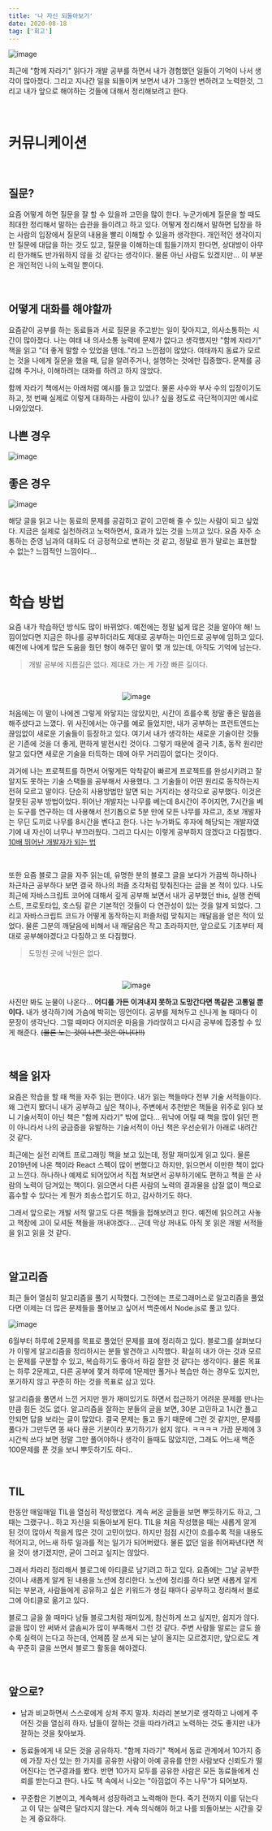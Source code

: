 ```yaml
---
title: '나 자신 되돌아보기'
date: 2020-08-18
tag: ['회고']
---
```


![image](https://user-images.githubusercontent.com/52567149/185398220-de7d2367-7315-4005-80e4-a1fd93fa6ffe.png)

최근에 &quot;함께 자라기&quot; 읽다가 개발 공부를 하면서 내가 경험했던 일들이 기억이 나서 생각이 많아졌다. 그리고 지나간 일을 되돌이켜 보면서 내가 그동안 변하려고 노력한것, 그리고 내가 앞으로 해야하는 것들에 대해서 정리해보려고 한다.

</br>

# 커뮤니케이션

</br>

## 질문?

요즘 어떻게 하면 질문을 잘 할 수 있을까 고민을 많이 한다. 누군가에게 질문을 할 때도 최대한 정리해서 말하는 습관을 들이려고 하고 있다. 어떻게 정리해서 말하면 답장을 하는 사람의 입장에서 질문의 내용을 빨리 이해할 수 있을까 생각한다. 개인적인 생각이지만 질문에 대답을 하는 것도 있고, 질문을 이해하는데 힘들기까지 한다면, 상대방이 아무리 한가해도 반가워하지 않을 것 같다는 생각이다. 물론 아닌 사람도 있겠지만... 이 부분은 개인적인 나의 노력일 뿐이다.

</br>

## 어떻게 대화를 해야할까

요즘같이 공부를 하는 동료들과 서로 질문을 주고받는 일이 잦아지고, 의사소통하는 시간이 많아졌다. 나는 여태 내 의사소통 능력에 문제가 없다고 생각했지만 &quot;함께 자라기&quot; 책을 읽고 &quot;더 좋게 말할 수 있었을 텐데..&quot;라고 느낀점이 많았다. 여태까지 동료가 모르는 것을 나에게 질문을 했을 때, 답을 알려주거나, 설명하는 것에만 집중했다. 문제를 공감해 주거나, 이해하려는 대화를 하려고 하지 않았다.

함께 자라기 책에서는 아래처럼 예시를 들고 있었다. 물론 사수와 부사 수의 입장이기도 하고, 첫 번째 실제로 이렇게 대화하는 사람이 있나? 싶을 정도로 극단적이지만 예시로 나와있었다.

## 나쁜 경우

![image](https://user-images.githubusercontent.com/52567149/185113421-69d798d2-6a69-4470-abbe-74507fe0f258.png)

## 좋은 경우

![image](https://user-images.githubusercontent.com/52567149/185113736-9cbbc90c-8f4c-4827-a134-d8a8b715f924.png)

해당 글을 읽고 나는 동료의 문제를 공감하고 같이 고민해 줄 수 있는 사람이 되고 싶었다. 지금은 실제로 실천하려고 노력하면서, 효과가 있는 것을 느끼고 있다. 요즘 자주 소통하는 준영 님과의 대화도 더 긍정적으로 변하는 것 같고, 정말로 뭔가 말로는 표현할 수 없는? 느낌적인 느낌이다...

</br>

# 학습 방법

요즘 내가 학습하던 방식도 많이 바뀌었다. 예전에는 정말 넓게 많은 것을 알아야 해! 느낌이었다면 지금은 하나를 공부하더라도 제대로 공부하는 마인드로 공부에 임하고 있다. 예전에 나에게 많은 도움을 줬던 형이 해주던 말이 몇 개 있는데, 아직도 기억에 남는다.

<blockquote>
개발 공부에 지름길은 없다. 제대로 가는 게 가장 빠른 길이다.
</blockquote>

</br>

<div align=center>

![image](https://user-images.githubusercontent.com/52567149/185140441-fc66c295-dffb-4750-9f8e-5e31d0fac9a8.png)

</div>
처음에는 이 말이 나에겐 그렇게 와닿지는 않았지만, 시간이 흐를수록 정말 좋은 말씀을 해주셨다고 느꼈다. 위 사진에서는 야구를 예로 들었지만, 내가 공부하는 프런트엔드는 끊임없이 새로운 기술들이 등장하고 있다. 여기서 내가 생각하는 새로운 기술이란 것들은 기존에 것을 더 좋게, 편하게 발전시킨 것이다. 그렇기 때문에 결국 기초, 동작 원리만 알고 있다면 새로운 기술을 터득하는 데에 아무 거리낌이 없다는 것이다.

</br>

과거에 나는 프로젝트를 하면서 어떻게든 악착같이 빠르게 프로젝트를 완성시키려고 잘 알지도 못하는 기술 스택들을 공부해서 사용했다. 그 기술들이 어떤 원리로 동작하는지 전혀 모르고 말이다. 단순히 사용방법만 알면 되는 거지라는 생각으로 공부했다. 이것은 잘못된 공부 방법이었다. 뛰어난 개발자는 나무를 베는데 8시간이 주어지면, 7시간을 베는 도구를 연구하는 데 사용해서 전기톱으로 5분 만에 모든 나무를 자르고, 초보 개발자는 무딘 도끼로 나무를 8시간을 벤다고 한다. 나는 누가봐도 후자에 해당되는 개발자였기에 내 자신이 너무나 부끄러웠다. 그리고 다시는 이렇게 공부하지 않겠다고 다짐했다. [10배 뛰어난 개발자가 되는 법](https://yozm.wishket.com/magazine/detail/1373/)

</br>

또한 요즘 블로그 글을 자주 읽는데, 유명한 분의 블로그 글을 보다가 가끔씩 하나하나 차근차근 공부하다 보면 결국 하나의 퍼즐 조각처럼 맞춰진다는 글을 본 적이 있다. 나도 최근에 자바스크립트 코어에 대해서 깊게 공부해 보면서 내가 공부했던 this, 실행 컨텍스트, 프로토타입, 호스팅 같은 기본적인 것들이 다 연관성이 있는 것을 알게 되었다. 그리고 자바스크립트 코드가 어떻게 동작하는지 퍼즐처럼 맞춰지는 깨달음을 얻은 적이 있었다. 물론 그분의 깨달음에 비해서 내 깨달음은 작고 초라하지만, 앞으로도 기초부터 제대로 공부해야겠다고 다짐하고 또 다짐했다.

<blockquote>
도망친 곳에 낙원은 없다.
</blockquote>

</br>

<div align=center>

![image](https://user-images.githubusercontent.com/52567149/185133493-ed6a9b4e-fb7b-4b8d-b615-a05948f9a09c.png)

</div>

사진만 봐도 눈물이 나온다... **어디를 가든 이겨내지 못하고 도망간다면 똑같은 고통일 뿐이다.** 내가 생각하기에 가슴에 박히는 띵언이다. 공부를 제쳐두고 신나게 놀 때마다 이 문장이 생각난다. 그럴 때마다 어지러운 마음을 가라앉히고 다시금 공부에 집중할 수 있게 해준다. ~~(물론 노는 것이 나쁜 것은 아니다!!)~~

</br>

## 책을 읽자

요즘은 학습을 할 때 책을 자주 읽는 편이다. 내가 읽는 책들마다 전부 기술 서적들이다. 왜 그런지 봤더니 내가 공부하고 싶은 책이나, 주변에서 추천받은 책들을 위주로 읽다 보니 기술서적이 아닌 책은 &quot;함께 자라기&quot; 밖에 없다... 워낙에 어릴 때 책을 많이 읽던 편이 아니라서 나의 궁금증을 유발하는 기술서적이 아닌 책은 우선순위가 아래로 내려간 것 같다.

최근에는 실전 리액트 프로그래밍 책을 보고 있는데, 정말 재미있게 읽고 있다. 물론 2019년에 나온 책이라 React 스펙이 많이 변했다고 하지만, 읽으면서 이만한 책이 없다고 느낀다. 하나하나 예제로 되어있어서 직접 쳐보면서 공부하기에도 편하고 책을 쓴 사람의 노력이 담겨있는 책이다. 읽으면서 다른 사람의 노력의 결과물을 삽질 없이 책으로 흡수할 수 있다는 게 뭔가 죄송스럽기도 하고, 감사하기도 하다.

그래서 앞으로는 개발 서적 말고도 다른 책들을 접해보려고 한다. 예전에 읽으려고 사놓고 책장에 고이 모셔둔 책들을 꺼내야겠다... 근데 막상 꺼내도 아직 못 읽은 개발 서적들을 읽고 읽을 것 같다.

</br>

## 알고리즘

최근 들어 열심히 알고리즘을 풀기 시작했다. 그전에는 프로그래머스로 알고리즘을 풀었다면 이제는 더 많은 문제들을 풀어보고 싶어서 백준에서 Node.js로 풀고 있다.

![image](https://user-images.githubusercontent.com/52567149/185336827-dccd9c80-b01c-4779-925b-a3c3b3f3a6b2.png)

6월부터 하루에 2문제를 목표로 풀었던 문제를 표에 정리하고 있다. 블로그를 살펴보다가 이렇게 알고리즘을 정리하시는 분들 발견하고 시작했다. 확실히 내가 아는 것과 모르는 문제를 구분할 수 있고, 복습하기도 좋아서 하길 잘한 것 같다는 생각이다. 물론 목표는 하루 2문제고, 다른 공부에 쫓겨 하루에 1문제만 풀거나 복습만 하는 경우도 있지만, 포기하지 않고 꾸준히 하는 것을 목표로 삼고 있다.

알고리즘을 풀면서 느낀 거지만 뭔가 재미있기도 하면서 접근하기 어려운 문제를 만나는 만큼 힘든 것도 없다. 알고리즘을 잘하는 분들의 글을 보면, 30분 고민하고 1시간 풀고 안되면 답을 보라는 글이 많았다. 결국 문제는 돌고 돌기 때문에 그런 것 같지만, 문제를 풀다가 그만두면 똥 싸다 끊은 기분이라 포기하기가 쉽지 않다. ㅋㅋㅋㅋ 가끔 문제에 3시간씩 쓰다 보면 정말 그만 풀어야하나 생각이 들때도 많았지만, 그래도 어느새 백준 100문제를 푼 것을 보니 뿌듯하기도 하다..

</br>

## TIL

한동안 매일매일 TIL을 열심히 작성했었다. 계속 써온 글들을 보면 뿌듯하기도 하고, 그때는 그랬구나.. 하고 자신을 되돌아보게 된다. TIL을 처음 작성했을 때는 새롭게 알게 된 것이 많아서 적을게 많은 것이 고민이었다. 하지만 점점 시간이 흐를수록 적을 내용도 적어지고, 어느새 하루 일과를 적는 일기가 되어버렸다. 물론 없던 일을 쥐어짜낸다면 적을 것이 생기겠지만, 굳이 그러고 싶지는 않았다.

그래서 차라리 정리해서 블로그에 아티클로 남기려고 하고 있다. 요즘에는 그날 공부한 것이나 새롭게 알게 된 내용을 노션에 정리한다. 노션에 정리를 하다 보면 새롭게 알게 되는 부분과, 사람들에게 공유하고 싶은 키워드가 생길 때마다 공부하고 정리해서 블로그에 아티클로 옮기고 있다.

블로그 글을 쓸 때마다 남들 블로그처럼 재미있게, 참신하게 쓰고 싶지만, 쉽지가 않다. 글을 많이 안 써봐서 글솜씨가 많이 부족해서 그런 것 같다. 주변 사람들 말로는 글도 쓸수록 실력이 는다고 하는데, 언제쯤 잘 쓰게 되는 날이 올지는 모르겠지만, 앞으로도 계속 꾸준히 글을 쓰면서 블로그 활동을 해야겠다.

</br>

## 앞으로?

- 남과 비교하면서 스스로에게 상처 주지 말자. 차라리 본보기로 생각하고 나에게 주어진 것을 열심히 하자. 남들이 잘하는 것을 따라가려고 노력하는 것도 좋지만 내가 잘하는 것을 찾아보자.

- 동료들에게 내 모든 것을 공유하자. &quot;함께 자라기&quot; 책에서 동료 관계에서 10가지 중에 가장 자신 있는 한 가지를 공유한 사람이 아예 공유를 안한 사람보다 신뢰도가 떨어진다는 연구결과를 봤다. 반면 10가지 모두를 공유한 사람은 모든 동료들에게 신뢰를 받는다고 한다. 나도 책 속에서 나오는 &quot;아낌없이 주는 나무&quot;가 되어보자.

- 꾸준함은 기본이고, 계속해서 성장하려고 노력해야 한다. 죽기 전까지 이를 닦는다고 이 닦는 실력은 달라지지 않는다. 계속 의식해야 하고 나를 되돌아보는 시간을 갖는 게 중요하다.
